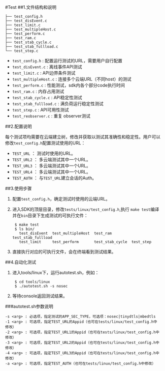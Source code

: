 #Test
##1.文件结构和说明
    
	├── test_config.h
	├── test_disEvent.c
	├── test_limit.c
	├── test_multipleHost.c
	├── test_perform.c
	├── test_ram.c
	├── test_stab_cycle.c
	├── test_stab_fullload.c
	└── test_step.c

*   `test_config.h` : 配置运行测试的URL，需要用户自行配置
*   `test_disEvent.c` : 离线事件API测试
*   `test_limit.c` : API边界条件测试
*   `test_multipleHost.c` : 连接多个云端URL（不同host）的测试
*   `test_perform.c` : 性能测试，sdk内各个部分code执行时间
*   `test_ram.c` : 内存占用测试
*   `test_stab_cycle.c` : API稳定性测试
*   `test_stab_fullload.c` : 满负荷运行稳定性测试
*   `test_step.c` : API可用性测试
*	`test_reobserver.c` : 重复 observer测试

##2.配置说明

每个测试项均需要在云端建立树，修改并获取以测试其准确性和稳定性。用户可以修改`test_config.h`配置测试使用的URL：

- `TEST_URL` ： 测试时使用的URL。
- `TEST_URL2` ： 多云端测试其中一个URL。
- `TEST_URL3` ： 多云端测试其中一个URL。
- `TEST_URL4` ： 多云端测试其中一个URL。
- `TEST_AUTH` ： 与`TEST_URL`建立会话的Auth。

##3.使用步骤

1. 配置`test_config.h`，确定测试时使用的云端URL。
2. 进入SDK的顶层目录，修改`tests/linux/test_config.h`,执行 `make test`编译并在`bin`目录下生成测试的可执行文件：

    
        $ make test
        $ ls bin/
          test_disEvent  test_multipleHost  test_ram         test_stab_fullload
          test_limit     test_perform       test_stab_cycle  test_step

3. 直接执行对应的可执行文件，会在终端看到测试结果。

##4.自动化测试

1. 进入tools/linux下，运行autotest.sh，例如：

		$ cd tools/linux
		$ ./autotest.sh -s nosec

2. 等待console返回测试结果。

###autotest.sh参数说明

	-s <arg> : 必选项，指定测试的APP_SEC_TYPE，可选项：nosec|tinydtls|mbedtls
	-1 <arg> : 可选项，指定TEST_URL的Appid（也可在tests/linux/test_config.h中修改）
	-2 <arg> : 可选项，指定TEST_URL1的Appid（也可在tests/linux/test_config.h中修改）
	-3 <arg> : 可选项，指定TEST_URL2的Appid（也可在tests/linux/test_config.h中修改）
	-4 <arg> : 可选项，指定TEST_URL3的Appid（也可在tests/linux/test_config.h中修改）
	-a <arg> : 可选项，指定TEST_AUTH（也可在tests/linux/test_config.h中修改）